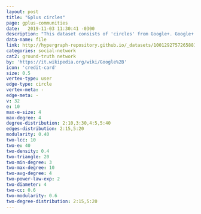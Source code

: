 ```yaml
---
layout: post
title: "Gplus circles"
page: gplus-communities
date:   2019-11-03 11:30:41 -0300
description: "This dataset consists of 'circles' from Google+. Google+ data was collected from users who had manually shared their circles using the 'share circle' feature. The dataset includes node features (profiles), circles, and ego networks."
data-name: file
link: http://hypergraph-repository.github.io/_datasets/100129275726588145876.circles.hgf
categories: social-network
cat2: ground-truth network
by: 'https://it.wikipedia.org/wiki/Google%2B'
icon: 'credit-card'
size: 0.5
vertex-type: user
edge-type: circle
vertex-meta: -
edge-meta: -
v: 32
e: 10
max-e-size: 4
max-degree: 4
degree-distribution: 2:10,3:30,4:5,5:40
edges-distribution: 2:15,5:20
modularity: 0.40
two-lcc: 10
two-e: 40
two-density: 0.4
two-triangle: 20
two-min-degree: 3
two-max-degree: 10
two-avg-degree: 4
two-power-law-exp: 2
two-diameter: 4
two-cc: 0.6
two-modularity: 0.6
two-degree-distribution: 2:15,5:20
---
```

